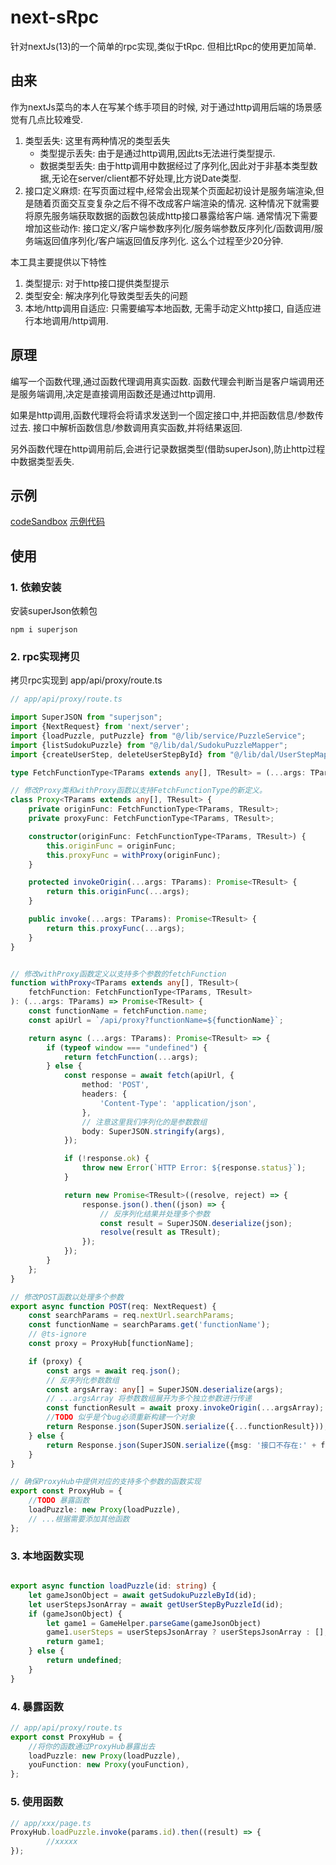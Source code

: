 # next-sRpc
针对nextJs(13)的一个简单的rpc实现,类似于tRpc. 但相比tRpc的使用更加简单. 

## 由来
作为nextJs菜鸟的本人在写某个练手项目的时候, 对于通过http调用后端的场景感觉有几点比较难受.
1. 类型丢失: 这里有两种情况的类型丢失
   - 类型提示丢失: 由于是通过http调用,因此ts无法进行类型提示.
   - 数据类型丢失: 由于http调用中数据经过了序列化,因此对于非基本类型数据,无论在server/client都不好处理,比方说Date类型. 
2. 接口定义麻烦: 在写页面过程中,经常会出现某个页面起初设计是服务端渲染,但是随着页面交互变复杂之后不得不改成客户端渲染的情况. 这种情况下就需要将原先服务端获取数据的函数包装成http接口暴露给客户端. 通常情况下需要增加这些动作: 接口定义/客户端参数序列化/服务端参数反序列化/函数调用/服务端返回值序列化/客户端返回值反序列化. 这么个过程至少20分钟.

本工具主要提供以下特性
1. 类型提示: 对于http接口提供类型提示
2. 类型安全: 解决序列化导致类型丢失的问题
3. 本地/http调用自适应: 只需要编写本地函数, 无需手动定义http接口, 自适应进行本地调用/http调用.


## 原理
编写一个函数代理,通过函数代理调用真实函数. 函数代理会判断当是客户端调用还是服务端调用,决定是直接调用函数还是通过http调用. 

如果是http调用,函数代理将会将请求发送到一个固定接口中,并把函数信息/参数传过去. 接口中解析函数信息/参数调用真实函数,并将结果返回. 

另外函数代理在http调用前后,会进行记录数据类型(借助superJson),防止http过程中数据类型丢失.


## 示例
[codeSandbox](https://codesandbox.io/p/github/d342784178/next-sRpc/main?embed=1&file=%2Fmy-app%2Fapp%2Fpage.tsx&showConsole=true&layout=%257B%2522sidebarPanel%2522%253A%2522EXPLORER%2522%252C%2522rootPanelGroup%2522%253A%257B%2522direction%2522%253A%2522horizontal%2522%252C%2522contentType%2522%253A%2522UNKNOWN%2522%252C%2522type%2522%253A%2522PANEL_GROUP%2522%252C%2522id%2522%253A%2522ROOT_LAYOUT%2522%252C%2522panels%2522%253A%255B%257B%2522type%2522%253A%2522PANEL_GROUP%2522%252C%2522contentType%2522%253A%2522UNKNOWN%2522%252C%2522direction%2522%253A%2522vertical%2522%252C%2522id%2522%253A%2522clrsxys7o00063j6hcrr3tewj%2522%252C%2522sizes%2522%253A%255B70%252C30%255D%252C%2522panels%2522%253A%255B%257B%2522type%2522%253A%2522PANEL_GROUP%2522%252C%2522contentType%2522%253A%2522EDITOR%2522%252C%2522direction%2522%253A%2522horizontal%2522%252C%2522id%2522%253A%2522EDITOR%2522%252C%2522panels%2522%253A%255B%257B%2522type%2522%253A%2522PANEL%2522%252C%2522contentType%2522%253A%2522EDITOR%2522%252C%2522id%2522%253A%2522clrsxys7o00023j6h42n1oqyd%2522%257D%255D%257D%252C%257B%2522type%2522%253A%2522PANEL_GROUP%2522%252C%2522contentType%2522%253A%2522SHELLS%2522%252C%2522direction%2522%253A%2522horizontal%2522%252C%2522id%2522%253A%2522SHELLS%2522%252C%2522panels%2522%253A%255B%257B%2522type%2522%253A%2522PANEL%2522%252C%2522contentType%2522%253A%2522SHELLS%2522%252C%2522id%2522%253A%2522clrsxys7o00043j6h8dzn68kh%2522%257D%255D%252C%2522sizes%2522%253A%255B100%255D%257D%255D%257D%252C%257B%2522type%2522%253A%2522PANEL_GROUP%2522%252C%2522contentType%2522%253A%2522DEVTOOLS%2522%252C%2522direction%2522%253A%2522vertical%2522%252C%2522id%2522%253A%2522DEVTOOLS%2522%252C%2522panels%2522%253A%255B%257B%2522type%2522%253A%2522PANEL%2522%252C%2522contentType%2522%253A%2522DEVTOOLS%2522%252C%2522id%2522%253A%2522clrsxys7o00053j6h72ovj2q2%2522%257D%255D%252C%2522sizes%2522%253A%255B100%255D%257D%255D%252C%2522sizes%2522%253A%255B60%252C40%255D%257D%252C%2522tabbedPanels%2522%253A%257B%2522clrsxys7o00023j6h42n1oqyd%2522%253A%257B%2522id%2522%253A%2522clrsxys7o00023j6h42n1oqyd%2522%252C%2522tabs%2522%253A%255B%255D%257D%252C%2522clrsxys7o00053j6h72ovj2q2%2522%253A%257B%2522id%2522%253A%2522clrsxys7o00053j6h72ovj2q2%2522%252C%2522tabs%2522%253A%255B%257B%2522type%2522%253A%2522UNASSIGNED_PORT%2522%252C%2522port%2522%253A3000%252C%2522id%2522%253A%2522clrsyf98u01gj3j6hg1z4fqsw%2522%252C%2522mode%2522%253A%2522permanent%2522%252C%2522path%2522%253A%2522%252F%2522%257D%255D%252C%2522activeTabId%2522%253A%2522clrsyf98u01gj3j6hg1z4fqsw%2522%257D%252C%2522clrsxys7o00043j6h8dzn68kh%2522%253A%257B%2522id%2522%253A%2522clrsxys7o00043j6h8dzn68kh%2522%252C%2522activeTabId%2522%253A%2522clrsybvcc01dy3j6h5fdj6bck%2522%252C%2522tabs%2522%253A%255B%257B%2522id%2522%253A%2522clrsybvcc01dy3j6h5fdj6bck%2522%252C%2522mode%2522%253A%2522permanent%2522%252C%2522type%2522%253A%2522TERMINAL%2522%252C%2522shellId%2522%253A%2522clrsybv6g001re6g46xhf06tk%2522%257D%255D%257D%257D%252C%2522showDevtools%2522%253Atrue%252C%2522showShells%2522%253Atrue%252C%2522showSidebar%2522%253Atrue%252C%2522sidebarPanelSize%2522%253A15%257D)
[示例代码](https://github.com/d342784178/next-sRpc/tree/main/my-app)


## 使用
### 1. 依赖安装
安装superJson依赖包
```shell
npm i superjson
```
### 2. rpc实现拷贝

拷贝rpc实现到 app/api/proxy/route.ts
```typescript
// app/api/proxy/route.ts

import SuperJSON from "superjson";
import {NextRequest} from 'next/server';
import {loadPuzzle, putPuzzle} from "@/lib/service/PuzzleService";
import {listSudokuPuzzle} from "@/lib/dal/SudokuPuzzleMapper";
import {createUserStep, deleteUserStepById} from "@/lib/dal/UserStepMapper";

type FetchFunctionType<TParams extends any[], TResult> = (...args: TParams) => Promise<TResult>;

// 修改Proxy类和withProxy函数以支持FetchFunctionType的新定义。
class Proxy<TParams extends any[], TResult> {
    private originFunc: FetchFunctionType<TParams, TResult>;
    private proxyFunc: FetchFunctionType<TParams, TResult>;

    constructor(originFunc: FetchFunctionType<TParams, TResult>) {
        this.originFunc = originFunc;
        this.proxyFunc = withProxy(originFunc);
    }

    protected invokeOrigin(...args: TParams): Promise<TResult> {
        return this.originFunc(...args);
    }

    public invoke(...args: TParams): Promise<TResult> {
        return this.proxyFunc(...args);
    }
}


// 修改withProxy函数定义以支持多个参数的fetchFunction
function withProxy<TParams extends any[], TResult>(
    fetchFunction: FetchFunctionType<TParams, TResult>
): (...args: TParams) => Promise<TResult> {
    const functionName = fetchFunction.name;
    const apiUrl = `/api/proxy?functionName=${functionName}`;

    return async (...args: TParams): Promise<TResult> => {
        if (typeof window === "undefined") {
            return fetchFunction(...args);
        } else {
            const response = await fetch(apiUrl, {
                method: 'POST',
                headers: {
                    'Content-Type': 'application/json',
                },
                // 注意这里我们序列化的是参数数组
                body: SuperJSON.stringify(args),
            });

            if (!response.ok) {
                throw new Error(`HTTP Error: ${response.status}`);
            }

            return new Promise<TResult>((resolve, reject) => {
                response.json().then((json) => {
                    // 反序列化结果并处理多个参数
                    const result = SuperJSON.deserialize(json);
                    resolve(result as TResult);
                });
            });
        }
    };
}

// 修改POST函数以处理多个参数
export async function POST(req: NextRequest) {
    const searchParams = req.nextUrl.searchParams;
    const functionName = searchParams.get('functionName');
    // @ts-ignore
    const proxy = ProxyHub[functionName];

    if (proxy) {
        const args = await req.json();
        // 反序列化参数数组
        const argsArray: any[] = SuperJSON.deserialize(args);
        // ...argsArray 将参数数组展开为多个独立参数进行传递
        const functionResult = await proxy.invokeOrigin(...argsArray);
        //TODO 似乎是个bug必须重新构建一个对象
        return Response.json(SuperJSON.serialize({...functionResult}));
    } else {
        return Response.json(SuperJSON.serialize({msg: '接口不存在:' + functionName}));
    }
}

// 确保ProxyHub中提供对应的支持多个参数的函数实现
export const ProxyHub = {
    //TODO 暴露函数
    loadPuzzle: new Proxy(loadPuzzle),
    // ...根据需要添加其他函数
};
```

### 3. 本地函数实现

```typescript

export async function loadPuzzle(id: string) {
    let gameJsonObject = await getSudokuPuzzleById(id);
    let userStepsJsonArray = await getUserStepByPuzzleId(id);
    if (gameJsonObject) {
        let game1 = GameHelper.parseGame(gameJsonObject)
        game1.userSteps = userStepsJsonArray ? userStepsJsonArray : [];
        return game1;
    } else {
        return undefined;
    }
}

```

### 4. 暴露函数

```typescript
// app/api/proxy/route.ts
export const ProxyHub = {
    //将你的函数通过ProxyHub暴露出去
    loadPuzzle: new Proxy(loadPuzzle),
    youFunction: new Proxy(youFunction),
};

```

### 5. 使用函数


```typescript
// app/xxx/page.ts
ProxyHub.loadPuzzle.invoke(params.id).then((result) => {
        //xxxxx
});

```
